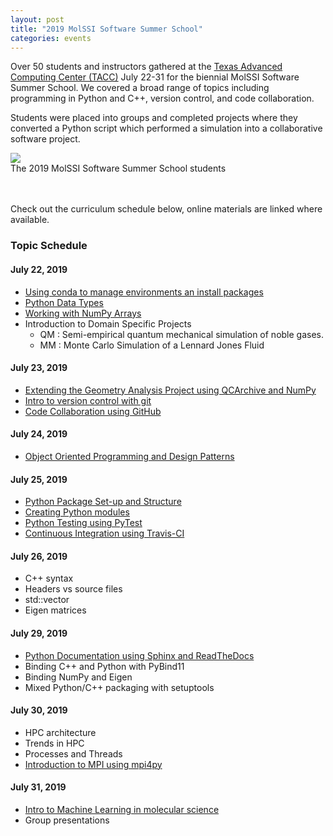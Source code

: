 ```yaml
---
layout: post
title: "2019 MolSSI Software Summer School"
categories: events
---
```


Over 50 students and instructors gathered at the [Texas Advanced Computing Center (TACC)](https://www.tacc.utexas.edu) July 22-31 for the biennial MolSSI Software Summer School. We covered a broad range of topics including programming in Python and C++, version control, and code collaboration. 

Students were placed into groups and completed projects where they converted a Python script which performed a simulation into a collaborative software project. 

<img src ="../../../../images/event_images/2019_summer_school_students.jpg">
<figcaption> The 2019 MolSSI Software Summer School students </figcaption><br><br>

Check out the curriculum schedule below, online materials are linked where available.

### Topic Schedule 

#### July 22, 2019
- [Using conda to manage environments an install packages](https://molssi-education.github.io/sss_2019_lessons/01-conda/index.html)
- [Python Data Types](https://molssi-education.github.io/sss_2019_lessons/01-conda/index.html)
- [Working with NumPy Arrays](https://molssi-education.github.io/sss_2019_lessons/04-numpy/index.html)
- Introduction to Domain Specific Projects
    - QM : Semi-empirical quantum mechanical simulation of noble gases. 
    - MM : Monte Carlo Simulation of a Lennard Jones Fluid

#### July 23, 2019
- [Extending the Geometry Analysis Project using QCArchive and NumPy](https://molssi-education.github.io/sss_2019_lessons/05-qcarchive/index.html)
- [Intro to version control with git](https://molssi-education.github.io/sss_2019_lessons/06-intro-git/index.html)
- [Code Collaboration using GitHub](https://molssi-education.github.io/sss_2019_lessons/07-collaboration/index.html)

#### July 24, 2019
- [Object Oriented Programming and Design Patterns](https://molssi-education.github.io/oop_and_design_patterns/)

#### July 25, 2019
- [Python Package Set-up and Structure](https://molssi-education.github.io/sss_2019_lessons/08-package-setup/index.html)
- [Creating Python modules](https://molssi-education.github.io/sss_2019_lessons/09-style/index.html)
- [Python Testing using PyTest](https://molssi-education.github.io/sss_2019_lessons/10-testing/index.html)
- [Continuous Integration using Travis-CI](https://molssi-education.github.io/sss_2019_lessons/11-CI/index.html)

#### July 26, 2019
- C++ syntax
- Headers vs source files
- std::vector
- Eigen matrices

#### July 29, 2019
- [Python Documentation using Sphinx and ReadTheDocs](https://molssi-education.github.io/sss_2019_lessons/12-Documentation/index.html)
- Binding C++ and Python with PyBind11
- Binding NumPy and Eigen
- Mixed Python/C++ packaging with setuptools

#### July 30, 2019
- HPC architecture
- Trends in HPC
- Processes and Threads
- [Introduction to MPI using mpi4py](https://github.com/MolSSI-Education/parallel-programming/tree/gh-pages/examples/mpi)

#### July 31, 2019
- [Intro to Machine Learning in molecular science](https://github.com/mojtabah/ML_tutorial)
- Group presentations

